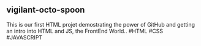 ## vigilant-octo-spoon
This is our first HTML projet demostrating the power of GitHub and getting an intro into HTML and JS, the FrontEnd World..
#HTML
#CSS
#JAVASCRIPT
